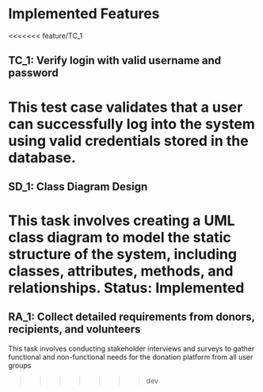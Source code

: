 # Implemented Features
<<<<<<< feature/TC_1
## TC_1: Verify login with valid username and password
This test case validates that a user can successfully log into the system using valid credentials stored in the database.
=======
## SD_1: Class Diagram Design
This task involves creating a UML class diagram to model the static structure of the system, including classes, attributes, methods, and relationships.
**Status: Implemented**
=======
## RA_1: Collect detailed requirements from donors, recipients, and volunteers
This task involves conducting stakeholder interviews and surveys to gather functional and non-functional needs for the donation platform from all user groups

>>>>>>> dev
